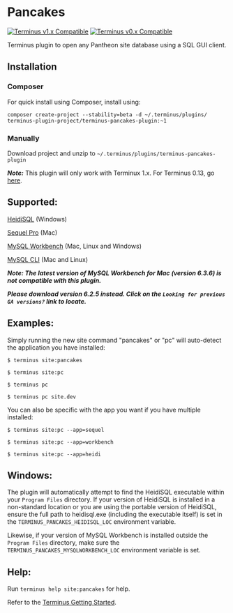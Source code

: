 # Pancakes

[![Terminus v1.x Compatible](https://img.shields.io/badge/terminus-v1.x-green.svg)](https://github.com/terminus-plugin-project/terminus-pancakes/releases/tag/1.0)
[![Terminus v0.x Compatible](https://img.shields.io/badge/terminus-v0.x-green.svg)](https://github.com/terminus-plugin-project/terminus-pancakes/releases/tag/0.1)

Terminus plugin to open any Pantheon site database using a SQL GUI client.

## Installation

### Composer

For quick install using Composer, install using:

`composer create-project --stability=beta -d ~/.terminus/plugins/ terminus-plugin-project/terminus-pancakes-plugin:~1`

### Manually

Download project and unzip to `~/.terminus/plugins/terminus-pancakes-plugin`


**_Note:_** This plugin will only work with Terminux 1.x. For Terminus 0.13, go [here](https://github.com/derimagia/terminus-pancakes/releases/tag/0.1).


## Supported:
[HeidiSQL](http://www.heidisql.com/) (Windows)

[Sequel Pro](http://www.sequelpro.com/) (Mac)

[MySQL Workbench](https://dev.mysql.com/downloads/workbench/) (Mac, Linux and Windows)

[MySQL CLI](https://dev.mysql.com/doc/refman/5.5/en/mysql.html/) (Mac and Linux)

**_Note: The latest version of MySQL Workbench for Mac (version 6.3.6) is not compatible with this plugin._**

**_Please download version 6.2.5 instead.  Click on the `Looking for previous GA versions?` link to locate._**

## Examples:

Simply running the new site command "pancakes" or "pc" will auto-detect the application you have installed:

`$ terminus site:pancakes`

`$ terminus site:pc`

`$ terminus pc`

`$ terminus pc site.dev`

You can also be specific with the app you want if you have multiple installed:

`$ terminus site:pc --app=sequel`

`$ terminus site:pc --app=workbench`

`$ terminus site:pc --app=heidi`

## Windows:
The plugin will automatically attempt to find the HeidiSQL executable within your `Program Files` directory.  If your version of HeidiSQL is installed in a non-standard location or you are using the portable version of HeidiSQL, ensure the full path to heidisql.exe (including the executable itself) is set in the `TERMINUS_PANCAKES_HEIDISQL_LOC` environment variable.

Likewise, if your version of MySQL Workbench is installed outside the `Program Files` directory, make sure the `TERMINUS_PANCAKES_MYSQLWORKBENCH_LOC` environment variable is set.

## Help:
Run `terminus help site:pancakes` for help.

Refer to the [Terminus Getting Started](https://pantheon.io/docs/terminus/plugins/).
